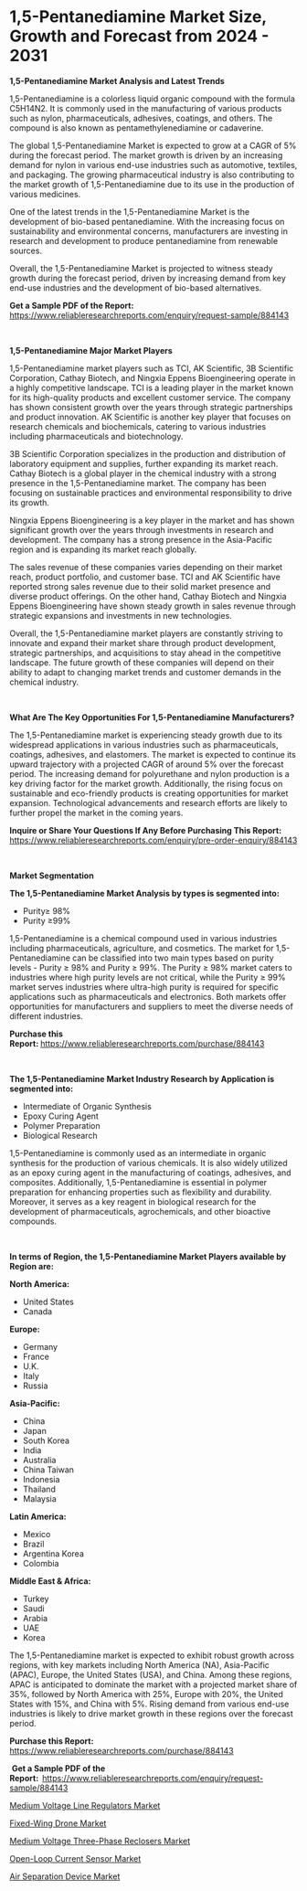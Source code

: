 <p><h1>1,5-Pentanediamine Market Size, Growth and Forecast from 2024 - 2031</h1></p><p><strong>1,5-Pentanediamine Market Analysis and Latest Trends</strong></p>
<p><p>1,5-Pentanediamine is a colorless liquid organic compound with the formula C5H14N2. It is commonly used in the manufacturing of various products such as nylon, pharmaceuticals, adhesives, coatings, and others. The compound is also known as pentamethylenediamine or cadaverine.</p><p>The global 1,5-Pentanediamine Market is expected to grow at a CAGR of 5% during the forecast period. The market growth is driven by an increasing demand for nylon in various end-use industries such as automotive, textiles, and packaging. The growing pharmaceutical industry is also contributing to the market growth of 1,5-Pentanediamine due to its use in the production of various medicines.</p><p>One of the latest trends in the 1,5-Pentanediamine Market is the development of bio-based pentanediamine. With the increasing focus on sustainability and environmental concerns, manufacturers are investing in research and development to produce pentanediamine from renewable sources.</p><p>Overall, the 1,5-Pentanediamine Market is projected to witness steady growth during the forecast period, driven by increasing demand from key end-use industries and the development of bio-based alternatives.</p></p>
<p><strong>Get a Sample PDF of the Report:&nbsp;</strong> <a href="https://www.reliableresearchreports.com/enquiry/request-sample/884143">https://www.reliableresearchreports.com/enquiry/request-sample/884143</a></p>
<p>&nbsp;</p>
<p><strong>1,5-Pentanediamine Major Market Players</strong></p>
<p><p>1,5-Pentanediamine market players such as TCI, AK Scientific, 3B Scientific Corporation, Cathay Biotech, and Ningxia Eppens Bioengineering operate in a highly competitive landscape. TCI is a leading player in the market known for its high-quality products and excellent customer service. The company has shown consistent growth over the years through strategic partnerships and product innovation. AK Scientific is another key player that focuses on research chemicals and biochemicals, catering to various industries including pharmaceuticals and biotechnology. </p><p>3B Scientific Corporation specializes in the production and distribution of laboratory equipment and supplies, further expanding its market reach. Cathay Biotech is a global player in the chemical industry with a strong presence in the 1,5-Pentanediamine market. The company has been focusing on sustainable practices and environmental responsibility to drive its growth.</p><p>Ningxia Eppens Bioengineering is a key player in the market and has shown significant growth over the years through investments in research and development. The company has a strong presence in the Asia-Pacific region and is expanding its market reach globally. </p><p>The sales revenue of these companies varies depending on their market reach, product portfolio, and customer base. TCI and AK Scientific have reported strong sales revenue due to their solid market presence and diverse product offerings. On the other hand, Cathay Biotech and Ningxia Eppens Bioengineering have shown steady growth in sales revenue through strategic expansions and investments in new technologies. </p><p>Overall, the 1,5-Pentanediamine market players are constantly striving to innovate and expand their market share through product development, strategic partnerships, and acquisitions to stay ahead in the competitive landscape. The future growth of these companies will depend on their ability to adapt to changing market trends and customer demands in the chemical industry.</p></p>
<p>&nbsp;</p>
<p><strong>What Are The Key Opportunities For 1,5-Pentanediamine Manufacturers?</strong></p>
<p><p>The 1,5-Pentanediamine market is experiencing steady growth due to its widespread applications in various industries such as pharmaceuticals, coatings, adhesives, and elastomers. The market is expected to continue its upward trajectory with a projected CAGR of around 5% over the forecast period. The increasing demand for polyurethane and nylon production is a key driving factor for the market growth. Additionally, the rising focus on sustainable and eco-friendly products is creating opportunities for market expansion. Technological advancements and research efforts are likely to further propel the market in the coming years.</p></p>
<p><strong>Inquire or Share Your Questions If Any Before Purchasing This Report:</strong> <a href="https://www.reliableresearchreports.com/enquiry/pre-order-enquiry/884143">https://www.reliableresearchreports.com/enquiry/pre-order-enquiry/884143</a></p>
<p>&nbsp;</p>
<p><strong>Market Segmentation</strong></p>
<p><strong>The 1,5-Pentanediamine Market Analysis by types is segmented into:</strong></p>
<p><ul><li>Purity≥ 98%</li><li>Purity ≥99%</li></ul></p>
<p><p>1,5-Pentanediamine is a chemical compound used in various industries including pharmaceuticals, agriculture, and cosmetics. The market for 1,5-Pentanediamine can be classified into two main types based on purity levels - Purity ≥ 98% and Purity ≥ 99%. The Purity ≥ 98% market caters to industries where high purity levels are not critical, while the Purity ≥ 99% market serves industries where ultra-high purity is required for specific applications such as pharmaceuticals and electronics. Both markets offer opportunities for manufacturers and suppliers to meet the diverse needs of different industries.</p></p>
<p><strong>Purchase this Report:&nbsp;</strong><a href="https://www.reliableresearchreports.com/purchase/884143">https://www.reliableresearchreports.com/purchase/884143</a></p>
<p>&nbsp;</p>
<p><strong>The 1,5-Pentanediamine Market Industry Research by Application is segmented into:</strong></p>
<p><ul><li>Intermediate of Organic Synthesis</li><li>Epoxy Curing Agent</li><li>Polymer Preparation</li><li>Biological Research</li></ul></p>
<p><p>1,5-Pentanediamine is commonly used as an intermediate in organic synthesis for the production of various chemicals. It is also widely utilized as an epoxy curing agent in the manufacturing of coatings, adhesives, and composites. Additionally, 1,5-Pentanediamine is essential in polymer preparation for enhancing properties such as flexibility and durability. Moreover, it serves as a key reagent in biological research for the development of pharmaceuticals, agrochemicals, and other bioactive compounds.</p></p>
<p>&nbsp;</p>
<p><strong>In terms of Region, the 1,5-Pentanediamine Market Players available by Region are:</strong></p>
<p>
    <p> <strong> North America: </strong>
        <ul>
            <li>United States</li>
            <li>Canada</li>
        </ul>
        </p> 
    <p> <strong> Europe: </strong>
        <ul>
            <li>Germany</li>
            <li>France</li>
            <li>U.K.</li>
            <li>Italy</li>
            <li>Russia</li>
        </ul>
        </p> 
    <p> <strong> Asia-Pacific: </strong>
        <ul>
            <li>China</li>
            <li>Japan</li>
            <li>South Korea</li>
            <li>India</li>
            <li>Australia</li>
            <li>China Taiwan</li>
            <li>Indonesia</li>
            <li>Thailand</li>
            <li>Malaysia</li>
        </ul>
        </p> 
    <p> <strong> Latin America: </strong>
        <ul>
            <li>Mexico</li>
            <li>Brazil</li>
            <li>Argentina Korea</li>
            <li>Colombia</li>
        </ul>
        </p> 
    <p> <strong> Middle East & Africa: </strong>
        <ul>
            <li>Turkey</li>
            <li>Saudi</li>
            <li>Arabia</li>
            <li>UAE</li>
            <li>Korea</li>
        </ul>
    </p>
    </p>
<p><p>The 1,5-Pentanediamine market is expected to exhibit robust growth across regions, with key markets including North America (NA), Asia-Pacific (APAC), Europe, the United States (USA), and China. Among these regions, APAC is anticipated to dominate the market with a projected market share of 35%, followed by North America with 25%, Europe with 20%, the United States with 15%, and China with 5%. Rising demand from various end-use industries is likely to drive market growth in these regions over the forecast period.</p></p>
<p><strong>Purchase this Report: </strong><a href="https://www.reliableresearchreports.com/purchase/884143">https://www.reliableresearchreports.com/purchase/884143</a></p>
<p>&nbsp;<strong>Get a Sample PDF of the Report:&nbsp;&nbsp;</strong><a href="https://www.reliableresearchreports.com/enquiry/request-sample/884143">https://www.reliableresearchreports.com/enquiry/request-sample/884143</a></p>
<p><strong></strong></p>
<p><p><a href="https://medium.com/@alesiabrahimi58/medium-voltage-line-regulators-market-insights-into-market-cagr-market-trends-and-growth-e6c9a3e9c643">Medium Voltage Line Regulators Market</a></p><p><a href="https://medium.com/@besaosmani1903/fixed-wing-drone-market-report-reveals-the-latest-trends-and-growth-opportunities-of-this-market-e5245704d100">Fixed-Wing Drone Market</a></p><p><a href="https://medium.com/@alesiabrahimi58/medium-voltage-three-phase-reclosers-nbsp-market-focuses-on-market-share-size-and-projected-64d1a8008b5e">Medium Voltage Three-Phase Reclosers Market</a></p><p><a href="https://github.com/nicholepatriciadoylenwnrjr0/Market-Research-Report-List-1/blob/main/open-loop-current-sensor-market.md">Open-Loop Current Sensor Market</a></p><p><a href="https://medium.com/@kyliemorgan1913/air-separation-device-market-insight-market-trends-growth-forecasted-from-2024-to-2031-50394cf31a2e">Air Separation Device Market</a></p></p>